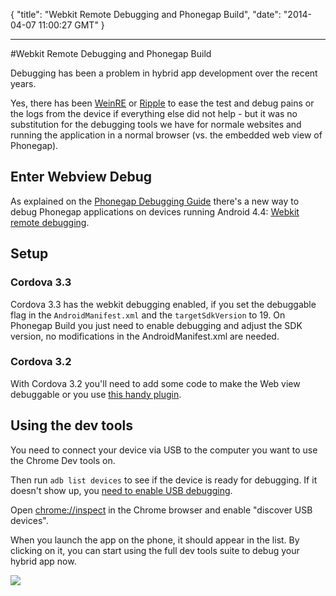 {
  "title": "Webkit Remote Debugging and Phonegap Build",
  "date": "2014-04-07 11:00:27 GMT"
}

---

#Webkit Remote Debugging and Phonegap Build

Debugging has been a problem in hybrid app development over the recent years.

Yes, there has been [WeinRE](http://people.apache.org/~pmuellr/weinre/docs/latest/Home.html) or [Ripple](http://emulate.phonegap.com/) to ease the test and debug pains or the logs from the device if everything else did not help - but it was no substitution for the debugging tools we have for normale websites and running the application in a normal browser (vs. the embedded web view of Phonegap).

## Enter Webview Debug

As explained on the [Phonegap Debugging Guide](https://github.com/phonegap/phonegap/wiki/Debugging-in-PhoneGap) there's a new way to debug Phonegap applications on devices running Android 4.4: [Webkit remote debugging](https://developers.google.com/chrome-developer-tools/docs/remote-debugging#debugging-webviews).

## Setup 
### Cordova 3.3
Cordova 3.3 has the webkit debugging enabled, if you set the debuggable flag in the ``AndroidManifest.xml`` and the ``targetSdkVersion`` to 19.
On Phonegap Build you just need to enable debugging and adjust the SDK version, no modifications in the AndroidManifest.xml are needed. 

### Cordova 3.2
With Cordova 3.2 you'll need to add some code to make the Web view debuggable or you use [this handy plugin](https://github.com/jrstarke/webview-debug). 

## Using the dev tools 
You need to connect your device via USB to the computer you want to use the Chrome Dev tools on. 

Then run ``adb list devices`` to see if the device is ready for debugging. If it doesn't show up, you [need to enable USB debugging](http://developer.android.com/tools/device.html). 

Open [chrome://inspect](chrome://inspect) in the Chrome browser and enable "discover USB devices". 

When you launch the app on the phone, it should appear in the list. 
By clicking on it, you can start using the full dev tools suite to debug your hybrid app now. 

![](https://developers.google.com/chrome-developer-tools/docs/remote-debugging/about-inspect-webview.gif) 